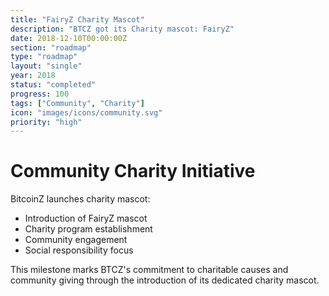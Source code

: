 ```yaml
---
title: "FairyZ Charity Mascot"
description: "BTCZ got its Charity mascot: FairyZ"
date: 2018-12-10T00:00:00Z
section: "roadmap"
type: "roadmap"
layout: "single"
year: 2018
status: "completed"
progress: 100
tags: ["Community", "Charity"]
icon: "images/icons/community.svg"
priority: "high"
---
```


# Community Charity Initiative

BitcoinZ launches charity mascot:
- Introduction of FairyZ mascot
- Charity program establishment
- Community engagement
- Social responsibility focus

This milestone marks BTCZ's commitment to charitable causes and community giving through the introduction of its dedicated charity mascot.
